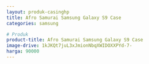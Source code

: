 ```yaml
---
layout: produk-casinghp
title: Afro Samurai Samsung Galaxy S9 Case
categories: samsung

# Produk
product-title: Afro Samurai Samsung Galaxy S9 Case
image-drive: 1kJKQt7juL3xJmionNbqXWIDOXXPYd-7-
harga: 90000
---
```

